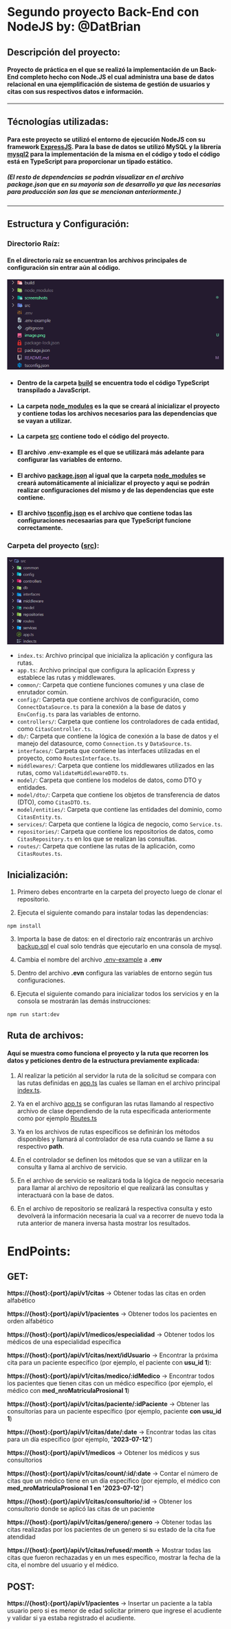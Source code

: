 # Segundo proyecto Back-End con NodeJS by: @DatBrian

## Descripción del proyecto:
#### Proyecto de práctica en el que se realizó la implementación de un Back-End completo hecho con Node.JS el cual administra una base de datos relacional en una ejemplificación de sistema de gestión de usuarios y citas con sus respectivos datos e información.

---

## Técnologías utilizadas:
#### Para este proyecto se utilizó el entorno de ejecución **NodeJS** con su framework [ExpressJS](https://expressjs.com/). Para la base de datos se utilizó **MySQL** y la librería [mysql2](https://github.com/sidorares/node-mysql2) para la implementación de la misma en el código y todo el código está en **TypeScript** para proporcionar un tipado estático.
##### (El resto de dependencias se podrán visualizar en el archivo package.json que en su mayoría son de desarrollo ya que las necesarias para producción son las que se mencionan anteriormente.)

---

## Estructura y Configuración:
### **Directorio Raíz:**
#### En el directorio raíz se encuentran los archivos principales de configuración sin entrar aún al código.
#### ![Alt text](./screenshots/estructura.png)
- #### Dentro de la carpeta [build](build) se encuentra todo el código TypeScript transpilado a JavaScript.

- #### La carpeta [node_modules](node_modules) es la que se creará al inicializar el proyecto y contiene todas los archivos necesarios para las dependencias que se vayan a utilizar.

- #### La carpeta [src](src) contiene todo el código del proyecto.

- #### El archivo .env-example es el que se utilizará más adelante para configurar las variables de entorno.

- #### El archivo [package.json](package.json) al igual que la carpeta [node_modules](node_modules) se creará automáticamente al inicializar el proyecto y aqui se podrán realizar configuraciones del mismo y de las dependencias que este contiene.

- #### El archivo [tsconfig.json](tsconfig.json) es el archivo que contiene todas las configuraciones necesaarias para que **TypeScript** funcione correctamente.

### **Carpeta del proyecto ([src](src)):**
![Alt text](./screenshots/src.png)

- `index.ts`: Archivo principal que inicializa la aplicación y configura las rutas.
- `app.ts`: Archivo principal que configura la aplicación Express y establece las rutas y middlewares.
- `common/`: Carpeta que contiene funciones comunes y una clase de enrutador común.
- `config/`: Carpeta que contiene archivos de configuración, como `ConnectDataSource.ts` para la conexión a la base de datos y `EnvConfig.ts` para las variables de entorno.
- `controllers/`: Carpeta que contiene los controladores de cada entidad, como `CitasController.ts`.
- `db/`: Carpeta que contiene la lógica de conexión a la base de datos y el manejo del datasource, como `Connection.ts` y `DataSource.ts`.
- `interfaces/`: Carpeta que contiene las interfaces utilizadas en el proyecto, como `RoutesInterface.ts`.
- `middlewares/`: Carpeta que contiene los middlewares utilizados en las rutas, como `ValidateMiddlewareDTO.ts`.
- `model/`: Carpeta que contiene los modelos de datos, como DTO y entidades.
- `model/dto/`: Carpeta que contiene los objetos de transferencia de datos (DTO), como `CitasDTO.ts`.
- `model/entities/`: Carpeta que contiene las entidades del dominio, como `CitasEntity.ts`.
- `services/`: Carpeta que contiene la lógica de negocio, como `Service.ts`.
- `repositories/`: Carpeta que contiene los repositorios de datos, como `CitasRepository.ts` en los que se realizan las consultas.
- `routes/`: Carpeta que contiene las rutas de la aplicación, como `CitasRoutes.ts`.

## **Inicialización:**

1. Primero debes encontrarte en la carpeta del proyecto luego de clonar el repositorio.

2. Ejecuta el siguiente comando para instalar todas las dependencias:

```
npm install
```

3. Importa la base de datos: en el directorio raíz encontrarás un archivo [backup.sql](backup.sql) el cual solo tendrás que ejecutarlo en una consola de mysql.

4. Cambia el nombre del archivo [.env-example](.env-example) a **.env**

5. Dentro del archivo **.evn** configura las variables de entorno según tus configuraciones.

6. Ejecuta el siguiente comando para inicializar todos los servicios y en la consola se mostrarán las demás instrucciones:

```
npm run start:dev
```

## Ruta de archivos:
#### Aquí se muestra como funciona el proyecto y la ruta que recorren los datos y peticiones dentro de la estructura previamente explicada:

1. Al realizar la petición al servidor la ruta de la solicitud se compara con las rutas definidas en [app.ts](./src/app.ts) las cuales se llaman en el archivo principal [index.ts](./src/index.ts).

2. Ya en el archivo [app.ts](./src/app.ts) se configuran las rutas llamando al respectivo archivo de clase dependiendo de la ruta especificada anteriormente como por ejemplo [Routes.ts](./src/routes/CitasRoutes.ts)

3. Ya en los archivos de rutas específicos se definirán los métodos disponibles y llamará al controlador de esa ruta cuando se llame a su respectivo **path**.

4. En el controlador se definen los métodos que se van a utilizar en la consulta y llama al archivo de servicio.

5. En el archivo de servicio se realizará toda la lógica de negocio necesaria para llamar al archivo de repositorio el que realizará las consultas y interactuará con la base de datos.

6. En el archivo de repositorio se realizará la respectiva consulta y esto devolverá la información necesaria la cual va a recorrer de nuevo toda la ruta anterior de manera inversa hasta mostrar los resultados.

# **EndPoints:**

## GET:

**https://{host}:{port}/api/v1/citas** -> Obtener todas las citas en orden alfabético

**https://{host}:{port}/api/v1/pacientes** -> Obtener todos los pacientes en orden alfabético

**https://{host}:{port}/api/v1/medicos/especialidad** -> Obtener todos los médicos de una especialidad específica

**https://{host}:{port}/api/v1/citas/next/idUsuario** -> Encontrar la próxima cita para un paciente específico (por ejemplo, el paciente con **usu_id 1**):

**https://{host}:{port}/api/v1/citas/medico/:idMedico** -> Encontrar todos los pacientes que tienen citas con un médico específico (por ejemplo, el médico con **med_nroMatriculaProsional 1**)

**https://{host}:{port}/api/v1/citas/paciente/:idPaciente** -> Obtener las consultorías para un paciente específico (por ejemplo, paciente **con usu_id 1**)

**https://{host}:{port}/api/v1/citas/date/:date** -> Encontrar todas las citas para un día específico (por ejemplo, **'2023-07-12'**)

**https://{host}:{port}/api/v1/medicos** -> Obtener los médicos y sus consultorios

**https://{host}:{port}/api/v1/citas/count/:id/:date** -> Contar el número de citas que un médico tiene en un día específico (por ejemplo, el médico con **med_nroMatriculaProsional 1 en '2023-07-12'**)

**https://{host}:{port}/api/v1/citas/consultorio/:id** -> Obtener los consultorio donde se aplicó las citas de un paciente

**https://{host}:{port}/api/v1/citas/genero/:genero** -> Obtener todas las citas realizadas por los pacientes de un genero si su estado de la cita fue atendidad

**https://{host}:{port}/api/v1/citas/refused/:month** -> Mostrar todas las citas que fueron rechazadas y en un mes específico, mostrar la fecha de la cita, el nombre del usuario y el médico.

## POST:

**https://{host}:{port}/api/v1/pacientes** -> Insertar un paciente a la tabla usuario pero si es menor de edad solicitar primero que ingrese el acudiente y validar si ya estaba registrado el acudiente.